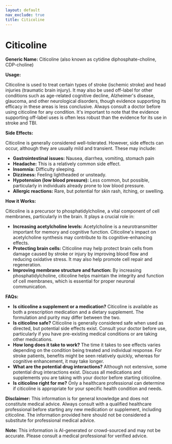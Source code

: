 ```yaml
---
layout: default
nav_exclude: true
title: Citicoline
---
```


# Citicoline

**Generic Name:** Citicoline (also known as cytidine diphosphate-choline, CDP-choline)

**Usage:**

Citicoline is used to treat certain types of stroke (ischemic stroke) and head injuries (traumatic brain injury). It may also be used off-label for other conditions such as age-related cognitive decline, Alzheimer's disease, glaucoma, and other neurological disorders, though evidence supporting its efficacy in these areas is less conclusive.  Always consult a doctor before using citicoline for any condition.  It's important to note that the evidence supporting off-label uses is often less robust than the evidence for its use in stroke and TBI.

**Side Effects:**

Citicoline is generally considered well-tolerated. However, side effects can occur, although they are usually mild and transient.  These may include:

* **Gastrointestinal issues:** Nausea, diarrhea, vomiting, stomach pain
* **Headache:** This is a relatively common side effect.
* **Insomnia:** Difficulty sleeping.
* **Dizziness:** Feeling lightheaded or unsteady.
* **Hypotension (low blood pressure):**  Less common, but possible, particularly in individuals already prone to low blood pressure.
* **Allergic reactions:**  Rare, but potential for skin rash, itching, or swelling.


**How it Works:**

Citicoline is a precursor to phosphatidylcholine, a vital component of cell membranes, particularly in the brain.  It plays a crucial role in:

* **Increasing acetylcholine levels:** Acetylcholine is a neurotransmitter important for memory and cognitive function.  Citicoline's impact on acetylcholine synthesis may contribute to its cognitive-enhancing effects.
* **Protecting brain cells:** Citicoline may help protect brain cells from damage caused by stroke or injury by improving blood flow and reducing oxidative stress.  It may also help promote cell repair and regeneration.
* **Improving membrane structure and function:** By increasing phosphatidylcholine, citicoline helps maintain the integrity and function of cell membranes, which is essential for proper neuronal communication.


**FAQs:**

* **Is citicoline a supplement or a medication?**  Citicoline is available as both a prescription medication and a dietary supplement.  The formulation and purity may differ between the two.
* **Is citicoline safe?**  Citicoline is generally considered safe when used as directed, but potential side effects exist. Consult your doctor before use, particularly if you have pre-existing medical conditions or are taking other medications.
* **How long does it take to work?** The time it takes to see effects varies depending on the condition being treated and individual response.  For stroke patients, benefits might be seen relatively quickly, whereas for cognitive enhancement, it may take longer.
* **What are the potential drug interactions?**  Although not extensive, some potential drug interactions exist.  Discuss all medications and supplements you are taking with your doctor before starting citicoline.
* **Is citicoline right for me?**  Only a healthcare professional can determine if citicoline is appropriate for your specific health condition and needs.


**Disclaimer:** This information is for general knowledge and does not constitute medical advice. Always consult with a qualified healthcare professional before starting any new medication or supplement, including citicoline.  The information provided here should not be considered a substitute for professional medical advice.


**Note:** This information is AI-generated or crowd-sourced and may not be accurate. Please consult a medical professional for verified advice.